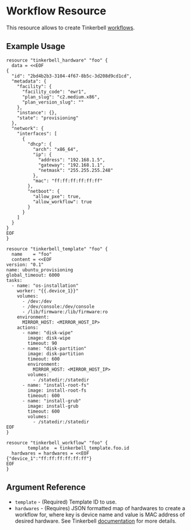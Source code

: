 # Workflow Resource

This resource allows to create Tinkerbell [workflows](https://docs.tinkerbell.org/about/workflows/).

## Example Usage

```hcl
resource "tinkerbell_hardware" "foo" {
  data = <<EOF
{
  "id": "2bd4b2b3-3104-4f67-8b5c-3d208d9cd1cd",
  "metadata": {
    "facility": {
      "facility_code": "ewr1",
      "plan_slug": "c2.medium.x86",
      "plan_version_slug": ""
    },
    "instance": {},
    "state": "provisioning"
  },
  "network": {
    "interfaces": [
      {
        "dhcp": {
          "arch": "x86_64",
          "ip": {
            "address": "192.168.1.5",
            "gateway": "192.168.1.1",
            "netmask": "255.255.255.248"
          },
          "mac": "ff:ff:ff:ff:ff:ff"
        },
        "netboot": {
          "allow_pxe": true,
          "allow_workflow": true
        }
      }
    ]
  }
}
EOF
}

resource "tinkerbell_template" "foo" {
  name    = "foo"
  content = <<EOF
version: "0.1"
name: ubuntu_provisioning
global_timeout: 6000
tasks:
  - name: "os-installation"
    worker: "{{.device_1}}"
    volumes:
      - /dev:/dev
      - /dev/console:/dev/console
      - /lib/firmware:/lib/firmware:ro
    environment:
      MIRROR_HOST: <MIRROR_HOST_IP>
    actions:
      - name: "disk-wipe"
        image: disk-wipe
        timeout: 90
      - name: "disk-partition"
        image: disk-partition
        timeout: 600
        environment:
          MIRROR_HOST: <MIRROR_HOST_IP>
        volumes:
          - /statedir:/statedir
      - name: "install-root-fs"
        image: install-root-fs
        timeout: 600
      - name: "install-grub"
        image: install-grub
        timeout: 600
        volumes:
          - /statedir:/statedir
EOF
}

resource "tinkerbell_workflow" "foo" {
        template  = tinkerbell_template.foo.id
  hardwares = hardwares = <<EOF
{"device_1":"ff:ff:ff:ff:ff:ff"}
EOF
}
```

## Argument Reference

* `template` - (Required) Template ID to use.
* `hardwares` - (Requires) JSON formatted map of hardwares to create a workflow for, where key is device name and value is MAC address of desired hardware. See Tinkerbell [documentation](https://docs.tinkerbell.org/about/workflows/) for more details.
